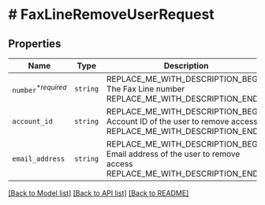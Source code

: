 # # FaxLineRemoveUserRequest



## Properties

Name | Type | Description | Notes
------------ | ------------- | ------------- | -------------
| `number`<sup>*_required_</sup> | ```string``` | REPLACE_ME_WITH_DESCRIPTION_BEGIN The Fax Line number REPLACE_ME_WITH_DESCRIPTION_END |  |
| `account_id` | ```string``` | REPLACE_ME_WITH_DESCRIPTION_BEGIN Account ID of the user to remove access REPLACE_ME_WITH_DESCRIPTION_END |  |
| `email_address` | ```string``` | REPLACE_ME_WITH_DESCRIPTION_BEGIN Email address of the user to remove access REPLACE_ME_WITH_DESCRIPTION_END |  |

[[Back to Model list]](../../README.md#models) [[Back to API list]](../../README.md#endpoints) [[Back to README]](../../README.md)
